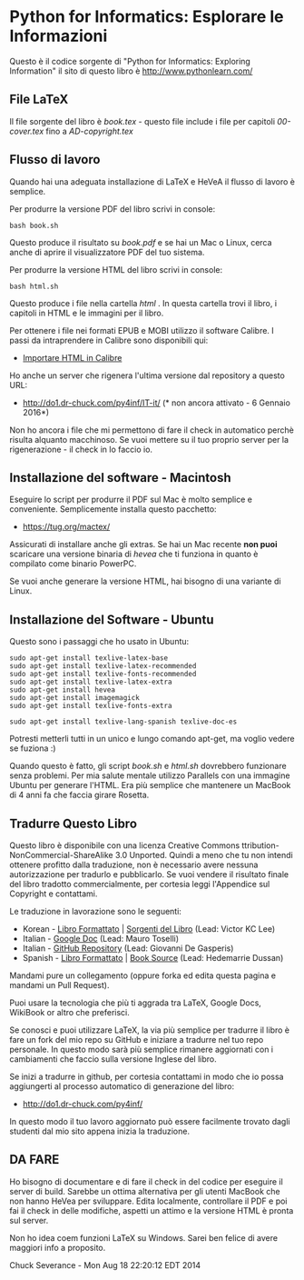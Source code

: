 Python for Informatics: Esplorare le Informazioni
=============================================

Questo è il codice sorgente di "Python for Informatics: Exploring Information"
il sito di questo libro è http://www.pythonlearn.com/

File LaTeX
-----------

Il file sorgente del libro è *book.tex* - questo file  include i file 
per capitoli *00-cover.tex* fino a  *AD-copyright.tex*

Flusso di lavoro
-----------

Quando hai una adeguata installazione di LaTeX e HeVeA il flusso di
lavoro è semplice.

Per produrre la versione PDF del libro scrivi in console:

    bash book.sh

Questo produce il risultato su *book.pdf* e se hai un Mac o Linux, cerca
anche di aprire il visualizzatore PDF del tuo sistema.

Per produrre la versione HTML del libro scrivi in console:

    bash html.sh

Questo produce i file nella cartella *html* . In questa cartella trovi
il libro, i capitoli in HTML e le immagini per il libro.

Per ottenere i file nei formati EPUB e MOBI utilizzo il software
Calibre. I passi da intraprendere in Calibre sono disponibili qui:

* [Importare HTML in Calibre](CALIBRE.md)

Ho anche un server che rigenera l'ultima versione dal repository a questo URL:

* http://do1.dr-chuck.com/py4inf/IT-it/ (* non ancora attivato - 6 Gennaio 2016*)

Non ho ancora i file che mi permettono di fare il check in automatico
perchè risulta alquanto macchinoso. Se vuoi mettere su il tuo proprio
server per la rigenerazione - il check in lo faccio io.

Installazione del software - Macintosh
--------------------------------------

Eseguire lo script per produrre il PDF sul Mac è molto semplice e conveniente.
Semplicemente installa questo pacchetto:

* https://tug.org/mactex/

Assicurati di installare anche gli extras. Se hai un Mac recente **non
puoi** scaricare una versione binaria di *hevea* che ti funziona in
quanto è compilato come binario PowerPC.

Se vuoi anche generare la versione HTML, hai bisogno di una variante di Linux.

Installazione del Software - Ubuntu
-----------------------------------

Questo sono i passaggi che ho usato in Ubuntu:

    sudo apt-get install texlive-latex-base
    sudo apt-get install texlive-latex-recommended
    sudo apt-get install texlive-fonts-recommended 
    sudo apt-get install texlive-latex-extra
    sudo apt-get install hevea
    sudo apt-get install imagemagick
    sudo apt-get install texlive-fonts-extra

    sudo apt-get install texlive-lang-spanish texlive-doc-es 

Potresti metterli tutti in un unico e lungo comando apt-get, ma voglio
vedere se fuziona :)

Quando questo è fatto, gli script *book.sh* e *html.sh* dovrebbero
funzionare senza problemi. Per mia salute mentale utilizzo Parallels con
una immagine Ubuntu per generare l'HTML. Era più semplice che mantenere
un MacBook di 4 anni fa che faccia girare Rosetta.

Tradurre Questo Libro
---------------------

Questo libro è disponibile con una licenza Creative Commons
ttribution-NonCommercial-ShareAlike 3.0 Unported. Quindi a meno che tu
non intendi ottenere profitto dalla traduzione, non è necessario avere
nessuna autorizzazione per tradurlo e pubblicarlo. Se vuoi vendere il
risultato finale del libro tradotto commercialmente, per cortesia leggi
l'Appendice sul Copyright e contattami.

Le traduzione in lavorazione sono le seguenti:

* Korean - [Libro Formattato](http://do1.dr-chuck.com/py4inf/KO-ko/book.pdf) | [Sorgenti del Libro](https://github.com/statkclee/py4inf-kor) (Lead: Victor KC Lee)
* Italian - [Google Doc](https://docs.google.com/document/d/1ZyxzXGe2qGgsc-Dbqs-pXvQFPKbpJfLs1cq2gUFkxqw/edit?usp=sharing) (Lead: Mauro Toselli)
* Italian - [GitHub Repository](https://github.com/giodegas/py4inf/tree/ita) (Lead: Giovanni De Gasperis)
* Spanish - [Libro Formattato](http://do1.dr-chuck.com/py4inf/ES-es/) | [Book Source](https://github.com/hedemarrie/py4inf-esp) (Lead: Hedemarrie Dussan)

Mandami pure un collegamento (oppure forka ed edita questa pagina e mandami un Pull Request).

Puoi usare la tecnologia che più ti aggrada tra LaTeX, Google Docs, WikiBook or altro che preferisci.

Se conosci e puoi utilizzare LaTeX, la via più semplice per tradurre il
libro è fare un fork del mio repo su GitHub e iniziare a tradurre nel
tuo repo personale. In questo modo sarà più semplice rimanere aggiornati
con i cambiamenti che faccio sulla versione Inglese del libro.

Se inizi a tradurre in github, per cortesia contattami in modo che io possa aggiungerti 
al processo automatico di generazione del libro:

* http://do1.dr-chuck.com/py4inf/

In questo modo il tuo lavoro aggiornato può essere facilmente trovato dagli studenti dal mio sito
appena inizia la traduzione.

DA FARE
-------

Ho bisogno di documentare e di fare il check in del codice per eseguire
il server di build. Sarebbe un ottima alternativa per gli utenti MacBook
che non hanno HeVea per sviluppare. Edita localmente, controllare il PDF
e poi fai il check in delle modifiche, aspetti un attimo e la versione
HTML è pronta sul server.

Non ho idea coem funzioni LaTeX su Windows. Sarei ben felice di avere
maggiori info a proposito.

Chuck Severance - 
Mon Aug 18 22:20:12 EDT 2014




